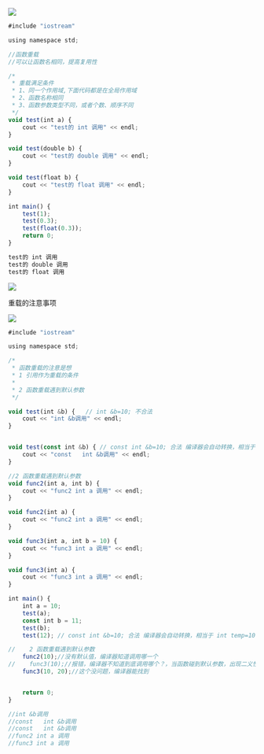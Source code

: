 

![](https://gitee.com/hxc8/images3/raw/master/img/202407172228244.jpg)



```javascript
#include "iostream"

using namespace std;

//函数重载
//可以让函数名相同，提高复用性

/*
 * 重载满足条件
 * 1、同一个作用域,下面代码都是在全局作用域
 * 2、函数名称相同
 * 3、函数参数类型不同，或者个数、顺序不同
 */
void test(int a) {
    cout << "test的 int 调用" << endl;
}

void test(double b) {
    cout << "test的 double 调用" << endl;
}

void test(float b) {
    cout << "test的 float 调用" << endl;
}

int main() {
    test(1);
    test(0.3);
    test(float(0.3));
    return 0;
}
```





```javascript
test的 int 调用
test的 double 调用
test的 float 调用
```



![](https://gitee.com/hxc8/images3/raw/master/img/202407172228064.jpg)









重载的注意事项



![](https://gitee.com/hxc8/images3/raw/master/img/202407172228429.jpg)



```javascript
#include "iostream"

using namespace std;

/*
 * 函数重载的注意是想
 * 1 引用作为重载的条件
 *
 * 2 函数重载遇到默认参数
 */

void test(int &b) {   // int &b=10; 不合法
    cout << "int &b调用" << endl;
}


void test(const int &b) { // const int &b=10; 合法 编译器会自动转换，相当于 int temp=10;const int &b=temp;
    cout << "const   int &b调用" << endl;
}

//2 函数重载遇到默认参数
void func2(int a, int b) {
    cout << "func2 int a 调用" << endl;
}

void func2(int a) {
    cout << "func2 int a 调用" << endl;
}

void func3(int a, int b = 10) {
    cout << "func3 int a 调用" << endl;
}

void func3(int a) {
    cout << "func3 int a 调用" << endl;
}

int main() {
    int a = 10;
    test(a);
    const int b = 11;
    test(b);
    test(12); // const int &b=10; 合法 编译器会自动转换，相当于 int temp=10;const int &b=temp;

//    2 函数重载遇到默认参数
    func2(10);//没有默认值，编译器知道调用哪一个
//    func3(10);//报错，编译器不知道到底调用哪个？，当函数碰到默认参数，出现二义性，报错，尽量避免这种情况
    func3(10, 20);//这个没问题，编译器能找到


    return 0;
}

//int &b调用
//const   int &b调用
//const   int &b调用
//func2 int a 调用
//func3 int a 调用
```

